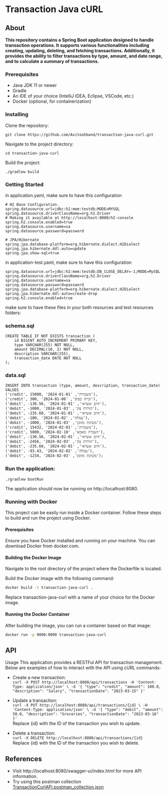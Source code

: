 # Transaction Java cURL

## About

<b>This repository contains a Spring Boot application designed to handle transaction operations. It supports various
functionalities including creating, updating, deleting, and fetching transactions. Additionally, it provides the ability
to filter transactions by type, amount, and date range, and to calculate a summary of transactions.</b>

### Prerequisites

- Java JDK 11 or newer
- Gradle
- An IDE of your choice (IntelliJ IDEA, Eclipse, VSCode, etc.)
- Docker (optional, for containerization)

### Installing

Clone the repository:

```git clone https://github.com/Avitoohband/transaction-java-curl.git```

Navigate to the project directory:

```cd transaction-java-curl```

Build the project:

`````./gradlew build`````

### Getting Started

in application.yaml, make sure to have this configuration</br>

```
# H2 Base Configuration.
spring.datasource.url=jdbc:h2:mem:testdb;MODE=MYSQL
spring.datasource.driverClassName=org.h2.Driver
# Making it available at http://localhost:8080/h2-console
spring.h2.console.enabled=true
spring.datasource.username=sa
spring.datasource.password=password

# JPA/Hibernate
spring.jpa.database-platform=org.hibernate.dialect.H2Dialect
spring.jpa.hibernate.ddl-auto=update
spring.jpa.show-sql=true
```

in application-test.yaml, make sure to have this configuration</br>

```
spring.datasource.url=jdbc:h2:mem:testdb;DB_CLOSE_DELAY=-1;MODE=MySQL
spring.datasource.driverClassName=org.h2.Driver
spring.datasource.username=sa
spring.datasource.password=password
spring.jpa.database-platform=org.hibernate.dialect.H2Dialect
spring.jpa.hibernate.ddl-auto=create-drop
spring.h2.console.enabled=true
```

make sure to have these files in your both resources and test resources folders:

<h3>schema.sql</h3>

```agsl
CREATE TABLE IF NOT EXISTS transaction (
    id BIGINT AUTO_INCREMENT PRIMARY KEY,
    type VARCHAR(255) NOT NULL,
    amount DECIMAL(10, 2) NOT NULL,
    description VARCHAR(255),
    transaction_date DATE NOT NULL
);
```

<h3>data.sql</h3>

```
INSERT INTO transaction (type, amount, description, transaction_date) VALUES
('credit', 15000, 'משכורת', '2024-01-01'),
('credit', 300, 'זכייה בפיס', '2024-01-06'),
('debit', -130.56, 'חיוב אשראי', '2024-01-01'),
('debit', -1000, 'הורדת צק', '2024-01-03'),
('debit', -235.60, 'חיוב אשראי', '2024-01-01'),
('debit', -100, 'עמלה', '2024-01-02'),
('debit', -1000, 'משיכת מזומן', '2024-01-03'),
('credit', 15432, 'משכורת', '2024-02-01'),
('credit', 5000, 'העברה מאמא', '2024-02-10'),
('debit', -130.56, 'חיוב אשראי', '2024-02-01'),
('debit', -2456, 'הורדת צק', '2024-02-03'),
('debit', -235.60, 'חיוב אשראי', '2024-02-01'),
('debit', -93.43, 'עמלה', '2024-02-02'),
('debit', -1234, 'משיכת מזומן', '2024-02-03');
```

### Run the application:

`````./gradlew bootRun`````

The application should now be running on http://localhost:8080.

### Running with Docker
This project can be easily run inside a Docker container. Follow these steps to build and run the project using Docker.

#### Prerequisites
Ensure you have Docker installed and running on your machine. You can download Docker from docker.com.

#### Building the Docker Image
Navigate to the root directory of the project where the Dockerfile is located.

Build the Docker image with the following command:

```bash
docker build -t transaction-java-curl .
```
Replace transaction-java-curl with a name of your choice for the Docker image.

#### Running the Docker Container
After building the image, you can run a container based on that image:

```bash
docker run -p 9090:9090 transaction-java-curl
```

## API

Usage
This application provides a RESTFul API for transaction management. Below are examples of how to interact with the API
using cURL commands:

* Create a new transaction: </br>```curl -X POST http://localhost:8080/api/transactions
  -H 'Content-Type: application/json' \
  -d '{
  "type": "credit",
  "amount": 100.0,
  "description": "Salary",
  "transactionDate": "2023-03-15"
  }'```</br>
* Update a transaction: </br>```curl -X PUT http://localhost:8080/api/transactions/{id} \
  -H 'Content-Type: application/json' \
  -d '{
  "type": "debit",
  "amount": 50.0,
  "description": "Groceries",
  "transactionDate": "2023-03-16"
  }'```</br>
  Replace {id} with the ID of the transaction you wish to update.</br>

* Delete a transaction: </br>```curl -X DELETE http://localhost:8080/api/transactions/{id}```
  </br>Replace {id} with the ID of the transaction you wish to delete.

## References

* Visit http://localhost:8080/swagger-ui/index.html for more API information.</br>
* Try using this postman
collection [TransactionCurlAPi.postman_collection.json](TransactionCurlAPi.postman_collection.json)